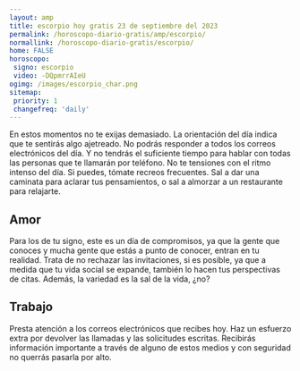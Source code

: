 ```yaml
---
layout: amp
title: escorpio hoy gratis 23 de septiembre del 2023 
permalink: /horoscopo-diario-gratis/amp/escorpio/
normallink: /horoscopo-diario-gratis/escorpio/
home: FALSE
horoscopo:
 signo: escorpio
 video: -DQpmrrAIeU
ogimg: /images/escorpio_char.png
sitemap:
 priority: 1
 changefreq: 'daily'
---
```



En estos momentos no te exijas demasiado. La orientación del día indica que te sentirás algo ajetreado. No podrás responder a todos los correos electrónicos del día. Y no tendrás el suficiente tiempo para hablar con todas las personas que te llamarán por teléfono. No te tensiones con el ritmo intenso del día. Si puedes, tómate recreos frecuentes. Sal a dar una caminata para aclarar tus pensamientos, o sal a almorzar a un restaurante para relajarte.

## Amor

Para los de tu signo, este es un día de compromisos, ya que la gente que conoces y mucha gente que estás a punto de conocer, entran en tu realidad. Trata de no rechazar las invitaciones, si es posible, ya que a medida que tu vida social se expande, también lo hacen tus perspectivas de citas. Además, la variedad es la sal de la vida, ¿no?

## Trabajo

Presta atención a los correos electrónicos que recibes hoy. Haz un esfuerzo extra por devolver las llamadas y las solicitudes escritas. Recibirás información importante a través de alguno de estos medios y con seguridad no querrás pasarla por alto.
